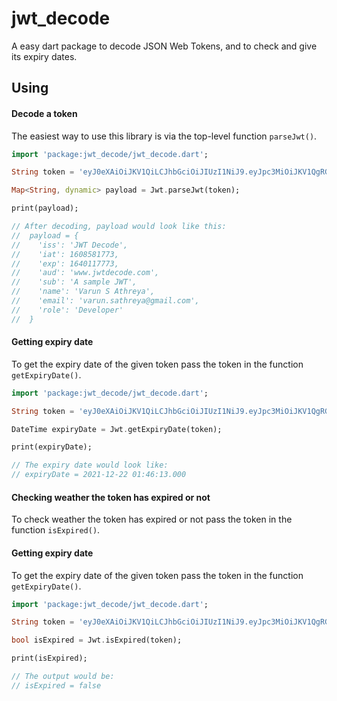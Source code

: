 # jwt_decode

A easy dart package to decode JSON Web Tokens, and to check and give its expiry dates.

## Using

#### Decode a token

The easiest way to use this library is via the top-level function `parseJwt()`.

```dart
import 'package:jwt_decode/jwt_decode.dart';

String token = 'eyJ0eXAiOiJKV1QiLCJhbGciOiJIUzI1NiJ9.eyJpc3MiOiJKV1QgRGVjb2RlIiwiaWF0IjoxNjA4NTgxNzczLCJleHAiOjE2NDAxMTc3NzMsImF1ZCI6Ind3dy5qd3RkZWNvZGUuY29tIiwic3ViIjoiQSBzYW1wbGUgSldUIiwibmFtZSI6IlZhcnVuIFMgQXRocmV5YSIsImVtYWlsIjoidmFydW4uc2F0aHJleWFAZ21haWwuY29tIiwicm9sZSI6IkRldmVsb3BlciJ9.vXE9ogUeMMsOTz2XQYHxE2hihVKyyxrhi_qfhJXamPQ';

Map<String, dynamic> payload = Jwt.parseJwt(token);

print(payload);

// After decoding, payload would look like this:
//  payload = {
//    'iss': 'JWT Decode',
//    'iat': 1608581773,
//    'exp': 1640117773,
//    'aud': 'www.jwtdecode.com',
//    'sub': 'A sample JWT',
//    'name': 'Varun S Athreya',
//    'email': 'varun.sathreya@gmail.com',
//    'role': 'Developer'
//  }
```

#### Getting expiry date

To get the expiry date of the given token pass the token in the function `getExpiryDate()`.

```dart
import 'package:jwt_decode/jwt_decode.dart';

String token = 'eyJ0eXAiOiJKV1QiLCJhbGciOiJIUzI1NiJ9.eyJpc3MiOiJKV1QgRGVjb2RlIiwiaWF0IjoxNjA4NTgxNzczLCJleHAiOjE2NDAxMTc3NzMsImF1ZCI6Ind3dy5qd3RkZWNvZGUuY29tIiwic3ViIjoiQSBzYW1wbGUgSldUIiwibmFtZSI6IlZhcnVuIFMgQXRocmV5YSIsImVtYWlsIjoidmFydW4uc2F0aHJleWFAZ21haWwuY29tIiwicm9sZSI6IkRldmVsb3BlciJ9.vXE9ogUeMMsOTz2XQYHxE2hihVKyyxrhi_qfhJXamPQ';

DateTime expiryDate = Jwt.getExpiryDate(token);

print(expiryDate);

// The expiry date would look like:
// expiryDate = 2021-12-22 01:46:13.000
```

#### Checking weather the token has expired or not

To check weather the token has expired or not pass the token in the function `isExpired()`.

#### Getting expiry date

To get the expiry date of the given token pass the token in the function `getExpiryDate()`.

```dart
import 'package:jwt_decode/jwt_decode.dart';

String token = 'eyJ0eXAiOiJKV1QiLCJhbGciOiJIUzI1NiJ9.eyJpc3MiOiJKV1QgRGVjb2RlIiwiaWF0IjoxNjA4NTgxNzczLCJleHAiOjE2NDAxMTc3NzMsImF1ZCI6Ind3dy5qd3RkZWNvZGUuY29tIiwic3ViIjoiQSBzYW1wbGUgSldUIiwibmFtZSI6IlZhcnVuIFMgQXRocmV5YSIsImVtYWlsIjoidmFydW4uc2F0aHJleWFAZ21haWwuY29tIiwicm9sZSI6IkRldmVsb3BlciJ9.vXE9ogUeMMsOTz2XQYHxE2hihVKyyxrhi_qfhJXamPQ';

bool isExpired = Jwt.isExpired(token);

print(isExpired);

// The output would be:
// isExpired = false
```
